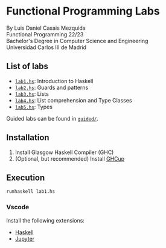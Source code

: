 # Functional Programming Labs
By Luis Daniel Casais Mezquida  
Functional Programming 22/23  
Bachelor's Degree in Computer Science and Engineering  
Universidad Carlos III de Madrid


## List of labs
- [`lab1.hs`](lab1.hs): Introduction to Haskell
- [`lab2.hs`](lab2.hs): Guards and patterns
- [`lab3.hs`](lab3.hs): Lists
- [`lab4.hs`](lab4.hs): List comprehension and Type Classes
- [`lab5.hs`](lab5.hs): Types

Guided labs can be found in [`guided/`](guided/).

## Installation
1. Install Glasgow Haskell Compiler (GHC)
2. (Optional, but recommended) Install [GHCup](https://www.haskell.org/ghcup/)


## Execution
``` bash
runhaskell lab1.hs
```

### Vscode
Install the following extensions:
- [Haskell](https://marketplace.visualstudio.com/items?itemName=haskell.haskell)
- [Jupyter](https://marketplace.visualstudio.com/items?itemName=ms-toolsai.jupyter)